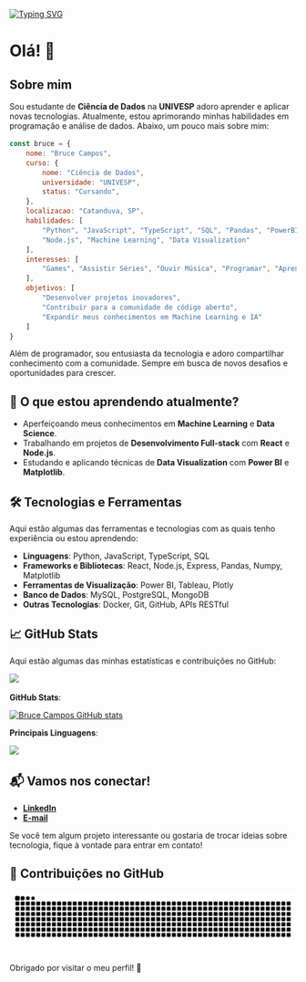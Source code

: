 [![Typing SVG](https://readme-typing-svg.demolab.com?font=Fira+Code&pause=1000&width=435&lines=Oi%2C+meu+nome+é+Bruce+;Bem+vindo+ao+meu+perfil+do+GitHub+%3AD)](https://git.io/typing-svg)

# Olá! 👋

## Sobre mim

Sou estudante de **Ciência de Dados** na **UNIVESP** adoro aprender e aplicar novas tecnologias. Atualmente, estou aprimorando minhas habilidades em programação e análise de dados. Abaixo, um pouco mais sobre mim:

```javascript
const bruce = {
    nome: "Bruce Campos",
    curso: {
        nome: "Ciência de Dados",
        universidade: "UNIVESP",
        status: "Cursando",
    },
    localizacao: "Catanduva, SP",
    habilidades: [
        "Python", "JavaScript", "TypeScript", "SQL", "Pandas", "PowerBI", "React", 
        "Node.js", "Machine Learning", "Data Visualization"
    ],
    interesses: [
        "Games", "Assistir Séries", "Ouvir Música", "Programar", "Aprender novas tecnologias"
    ],
    objetivos: [
        "Desenvolver projetos inovadores", 
        "Contribuir para a comunidade de código aberto", 
        "Expandir meus conhecimentos em Machine Learning e IA"
    ]
}
```
Além de programador, sou entusiasta da tecnologia e adoro compartilhar conhecimento com a comunidade. Sempre em busca de novos desafios e oportunidades para crescer.

## 🚀 O que estou aprendendo atualmente?
- Aperfeiçoando meus conhecimentos em **Machine Learning** e **Data Science**.
- Trabalhando em projetos de **Desenvolvimento Full-stack** com **React** e **Node.js**.
- Estudando e aplicando técnicas de **Data Visualization** com **Power BI** e **Matplotlib**.

## 🛠️ Tecnologias e Ferramentas
Aqui estão algumas das ferramentas e tecnologias com as quais tenho experiência ou estou aprendendo:

- **Linguagens**: Python, JavaScript, TypeScript, SQL
- **Frameworks e Bibliotecas**: React, Node.js, Express, Pandas, Numpy, Matplotlib
- **Ferramentas de Visualização**: Power BI, Tableau, Plotly
- **Banco de Dados**: MySQL, PostgreSQL, MongoDB
- **Outras Tecnologias**: Docker, Git, GitHub, APIs RESTful

## 📈 GitHub Stats
Aqui estão algumas das minhas estatísticas e contribuições no GitHub:

<img width="440px" src="https://github-readme-activity-graph.vercel.app/graph?username=brucecampos&theme=github">

**GitHub Stats**:

[![Bruce Campos GitHub stats](https://github-readme-stats.vercel.app/api?username=brucecampos&show_icons=true&theme=dracula)](https://github.com/brucecampos/github-readme-stats)

**Principais Linguagens**:

<img width="440px" src="https://github-readme-stats.anuraghazra1.vercel.app/api/top-langs/?username=brucecampos&layout=compact&theme=onedark">

## 📬 Vamos nos conectar!
- [**LinkedIn**](https://www.linkedin.com/in/brucecamposnh/)
- [**E-mail**](mailto:brucecamposnh@gmail.com)

Se você tem algum projeto interessante ou gostaria de trocar ideias sobre tecnologia, fique à vontade para entrar em contato!

## 🐍 Contribuições no GitHub

![Animação Snake](https://raw.githubusercontent.com/BruceCampos/BruceCampos/output/github-contribution-grid-snake-p.svg)

Obrigado por visitar o meu perfil! 🚀
